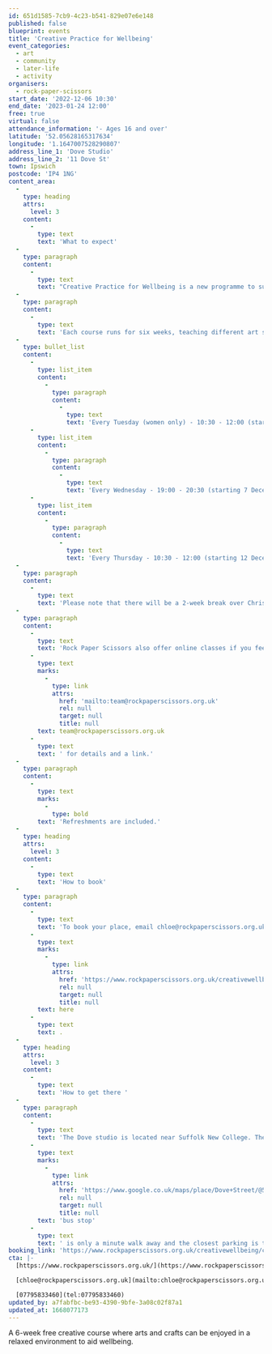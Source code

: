 ```yaml
---
id: 651d1585-7cb9-4c23-b541-829e07e6e148
published: false
blueprint: events
title: 'Creative Practice for Wellbeing'
event_categories:
  - art
  - community
  - later-life
  - activity
organisers:
  - rock-paper-scissors
start_date: '2022-12-06 10:30'
end_date: '2023-01-24 12:00'
free: true
virtual: false
attendance_information: '- Ages 16 and over'
latitude: '52.05628165317634'
longitude: '1.1647007528290807'
address_line_1: 'Dove Studio'
address_line_2: '11 Dove St'
town: Ipswich
postcode: 'IP4 1NG'
content_area:
  -
    type: heading
    attrs:
      level: 3
    content:
      -
        type: text
        text: 'What to expect'
  -
    type: paragraph
    content:
      -
        type: text
        text: "Creative Practice for Wellbeing is a new programme to support adults' mental wellbeing through art. No previous experience is necessary, this is a supportive environment to build confidence and feel relaxed. The team is warm, friendly, and experienced in teaching a wide range of skills, in the welcoming art studio. "
  -
    type: paragraph
    content:
      -
        type: text
        text: 'Each course runs for six weeks, teaching different art skills, and there will be time to work in your own way. The first course focusing on Drawing, Painting and Sketchbook skills will start in December and there is an option to attend the course either every Tuesday, Wednesday, or Thursday. '
  -
    type: bullet_list
    content:
      -
        type: list_item
        content:
          -
            type: paragraph
            content:
              -
                type: text
                text: 'Every Tuesday (women only) - 10:30 - 12:00 (starting 6 December)'
      -
        type: list_item
        content:
          -
            type: paragraph
            content:
              -
                type: text
                text: 'Every Wednesday - 19:00 - 20:30 (starting 7 December)'
      -
        type: list_item
        content:
          -
            type: paragraph
            content:
              -
                type: text
                text: 'Every Thursday - 10:30 - 12:00 (starting 12 December)'
  -
    type: paragraph
    content:
      -
        type: text
        text: 'Please note that there will be a 2-week break over Christmas, with no classes on the weeks commencing 19 and 26 December. In the new year, the second course will focus on Printmaking.'
  -
    type: paragraph
    content:
      -
        type: text
        text: 'Rock Paper Scissors also offer online classes if you feel this would suit you better - please email '
      -
        type: text
        marks:
          -
            type: link
            attrs:
              href: 'mailto:team@rockpaperscissors.org.uk'
              rel: null
              target: null
              title: null
        text: team@rockpaperscissors.org.uk
      -
        type: text
        text: ' for details and a link.'
  -
    type: paragraph
    content:
      -
        type: text
        marks:
          -
            type: bold
        text: 'Refreshments are included.'
  -
    type: heading
    attrs:
      level: 3
    content:
      -
        type: text
        text: 'How to book'
  -
    type: paragraph
    content:
      -
        type: text
        text: 'To book your place, email chloe@rockpaperscissors.org.uk or book online '
      -
        type: text
        marks:
          -
            type: link
            attrs:
              href: 'https://www.rockpaperscissors.org.uk/creativewellbeing/creative-practice-for-wellbeing'
              rel: null
              target: null
              title: null
        text: here
      -
        type: text
        text: .
  -
    type: heading
    attrs:
      level: 3
    content:
      -
        type: text
        text: 'How to get there '
  -
    type: paragraph
    content:
      -
        type: text
        text: 'The Dove studio is located near Suffolk New College. The closest '
      -
        type: text
        marks:
          -
            type: link
            attrs:
              href: 'https://www.google.co.uk/maps/place/Dove+Street/@52.0564079,1.1642675,19.92z/data=!4m12!1m6!3m5!1s0x47d99f35294949e1:0x9c13a67991806071!2sRock+Paper+Scissors+Arts!8m2!3d52.0562172!4d1.1647077!3m4!1s0x47d99f804eaffb61:0x713cff901aa263c9!8m2!3d52.056492!4d1.164362'
              rel: null
              target: null
              title: null
        text: 'bus stop'
      -
        type: text
        text: ' is only a minute walk away and the closest parking is the College Car Park which is free after 18:00 on weekdays. '
booking_link: 'https://www.rockpaperscissors.org.uk/creativewellbeing/creative-practice-for-wellbeing'
cta: |-
  [https://www.rockpaperscissors.org.uk/](https://www.rockpaperscissors.org.uk/)

  [chloe@rockpaperscissors.org.uk](mailto:chloe@rockpaperscissors.org.uk)

  [07795833460](tel:07795833460)
updated_by: a7fabfbc-be93-4390-9bfe-3a08c02f87a1
updated_at: 1668077173
---
```

A 6-week free creative course where arts and crafts can be enjoyed in a relaxed environment to aid wellbeing.